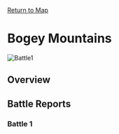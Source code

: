 [Return to Map](https://barry4356.pythonanywhere.com/aof_interactive_map?showBattles=on)
# Bogey Mountains
![Battle1](../static/images/Battlefield1.jpg "Battle1")
## Overview
## Battle Reports
### Battle 1
